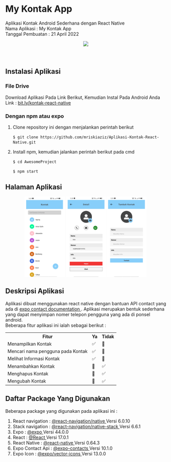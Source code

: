 # My Kontak App

Aplikasi Kontak Android Sederhana dengan React Native <br>
Nama Aplikasi : My Kontak App <br>
Tanggal Pembuatan : 21 April 2022 <br>

<!-- GIF -->
<div align="center">
  <img widht="300px" height="500px" src="doc/assets/vgif.gif"/>
</div>
<br>
<br>

## Instalasi Aplikasi

### File Drive

Download Aplikasi Pada Link Berikut, Kemudian Instal Pada Android Anda <br>
Link : <a href="https://bit.ly/kontak-react-native">bit.ly/kontak-react-native </a>

### Dengan npm atau expo

1. Clone repository ini dengan menjalankan perintah berikut <br>

   ```
   $ git clone https://github.com/mriskiaziz/Aplikasi-Kontak-React-Native.git
   ```

2. Install npm, kemudian jalankan perintah berikut pada cmd <br>
   ```
   $ cd AwesomeProject
   ```
   ```
   $ npm start
   ```

## Halaman Aplikasi

<div align="center">
  <img widht="150px" height="250px" src="doc/assets/home.png"/>
  <img widht="150px" height="250px" src="doc/assets/detail.png"/>
  <img widht="150px" height="250px" src="doc/assets/add.png"/>
</div>

## Deskripsi Aplikasi

Aplikasi dibuat menggunakan react native dengan bantuan API contact yang ada di <a href="https://docs.expo.dev/versions/v44.0.0/sdk/contacts/"> expo contact documentation </a>. Aplikasi merupakan bentuk sederhana yang dapat menyimpan nomer telepon pengguna yang ada di ponsel android. <br>
Beberapa fitur aplikasi ini ialah sebagai berikut :

<table>
  <tr>
    <th>Fitur</th>
    <th>Ya</th>
    <th>Tidak</th>
  </tr>
  <tr>
    <td>Menampilkan Kontak</td>
    <td> ✅ </td>
    <td> 🚫 </td>
  </tr>
    <tr>
    <td>Mencari nama pengguna pada Kontak</td>
    <td> ✅ </td>
    <td> 🚫 </td>
  </tr>
    <tr>
    <td>Melihat Informasi Kontak</td>
    <td>✅</td>
    <td> 🚫 </td>
  </tr>
    <tr>
    <td>Menambahkan Kontak</td>
    <td> 🚫 </td>
    <td> ✅ </td>
  </tr>
  <tr>
    <td>Menghapus Kontak</td>
    <td> 🚫 </td>
    <td> ✅ </td>
  </tr>
  <tr>
    <td>Mengubah Kontak</td>
    <td> 🚫 </td>
    <td> ✅ </td>
  </tr>
</table>

## Daftar Package Yang Digunakan

Beberapa package yang digunakan pada aplikasi ini : <br>

1. React navigation : <a href="https://reactnavigation.org/">@react-navigation/native </a> Versi 6.0.10 <br>
2. Stack navigation : <a href="https://reactnavigation.org/docs/hello-react-navigation">@react-navigation/native-stack </a> Versi 6.6.1 <br>
3. Expo : <a href="https://docs.expo.dev/">@expo </a> Versi 44.0.0 <br>
4. React : <a href="https://reactjs.org/">@React </a> Versi 17.0.1 <br>
5. React Native : <a href="https://reactnative.dev/">@react-native </a> Versi 0.64.3 <br>
6. Expo Contact Api : <a href="https://docs.expo.dev/versions/v44.0.0/sdk/contacts/">@expo-contacts </a> Versi 10.1.0 <br>
7. Expo Icon : <a href="https://icons.expo.fyi/"> @expo/vector-icons </a> Versi 13.0.0 <br>
